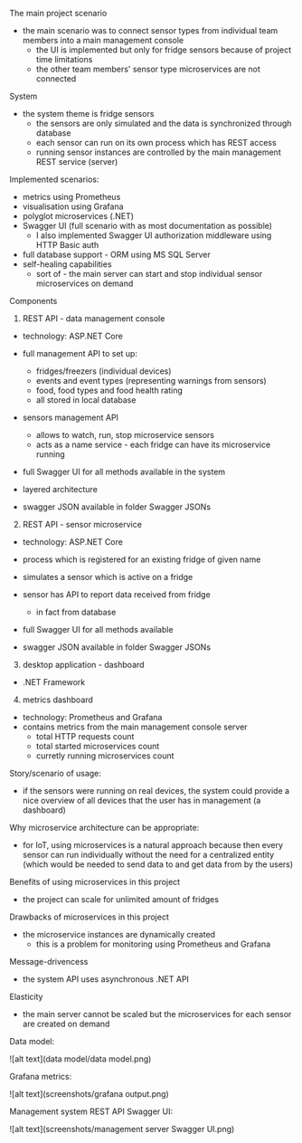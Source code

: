 The main project scenario
- the main scenario was to connect sensor types from individual team members into a main management console
  - the UI is implemented but only for fridge sensors because of project time limitations
  - the other team members' sensor type microservices are not connected

System
- the system theme is fridge sensors
  - the sensors are only simulated and the data is synchronized through database
  - each sensor can run on its own process which has REST access
  - running sensor instances are controlled by the main management REST service (server)

Implemented scenarios:
- metrics using Prometheus
- visualisation using Grafana
- polyglot microservices (.NET)
- Swagger UI (full scenario with as most documentation as possible)
  - I also implemented Swagger UI authorization middleware using HTTP Basic auth
- full database support - ORM using MS SQL Server
- self-healing capabilities
  - sort of - the main server can start and stop individual sensor microservices on demand


Components
1) REST API - data management console 
- technology: ASP.NET Core
- full management API to set up:
  - fridges/freezers (individual devices)
  - events and event types (representing warnings from sensors)
  - food, food types and food health rating
  - all stored in local database
- sensors management API
  - allows to watch, run, stop microservice sensors
  - acts as a name service - each fridge can have its microservice running
- full Swagger UI for all methods available in the system
- layered architecture

- swagger JSON available in folder Swagger JSONs

2) REST API - sensor microservice
- technology: ASP.NET Core
- process which is registered for an existing fridge of given name
- simulates a sensor which is active on a fridge
- sensor has API to report data received from fridge
  - in fact from database
- full Swagger UI for all methods available

- swagger JSON available in folder Swagger JSONs

3) desktop application - dashboard
- .NET Framework

4) metrics dashboard
- technology: Prometheus and Grafana
- contains metrics from the main management console server
  - total HTTP requests count
  - total started microservices count
  - curretly running microservices count

Story/scenario of usage:
- if the sensors were running on real devices, the system could provide a nice overview of all devices that the user has in management (a dashboard)

Why microservice architecture can be appropriate:
- for IoT, using microservices is a natural approach because then every sensor can run individually without the need for a centralized entity (which would be needed to send data to and get data from by the users)

Benefits of using microservices in this project
- the project can scale for unlimited amount of fridges

Drawbacks of microservices in this project
- the microservice instances are dynamically created
  - this is a problem for monitoring using Prometheus and Grafana

Message-drivencess
- the system API uses asynchronous .NET API

Elasticity
- the main server cannot be scaled but the microservices for each sensor are created on demand



Data model:

![alt text](data model/data model.png)


Grafana metrics:

![alt text](screenshots/grafana output.png)


Management system REST API Swagger UI:

![alt text](screenshots/management server Swagger UI.png)














